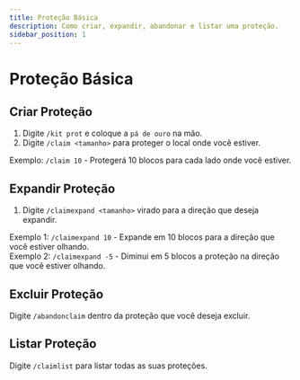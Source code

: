 ```yaml
---
title: Proteção Básica
description: Como criar, expandir, abandonar e listar uma proteção.
sidebar_position: 1
---
```


# Proteção Básica

## Criar Proteção

1. Digite `/kit prot` e coloque a `pá de ouro` na mão.
2. Digite `/claim <tamanho>` para proteger o local onde você estiver.  

Exemplo: `/claim 10` - Protegerá 10 blocos para cada lado onde você estiver.

## Expandir Proteção

1. Digite `/claimexpand <tamanho>` virado para a direção que deseja expandir.  

Exemplo 1: `/claimexpand 10` - Expande em 10 blocos para a direção que você estiver olhando.  
Exemplo 2: `/claimexpand -5` - Diminui em 5 blocos a proteção na direção que você estiver olhando.

## Excluir Proteção

Digite `/abandonclaim` dentro da proteção que você deseja excluir.

## Listar Proteção

Digite `/claimlist` para listar todas as suas proteções.
